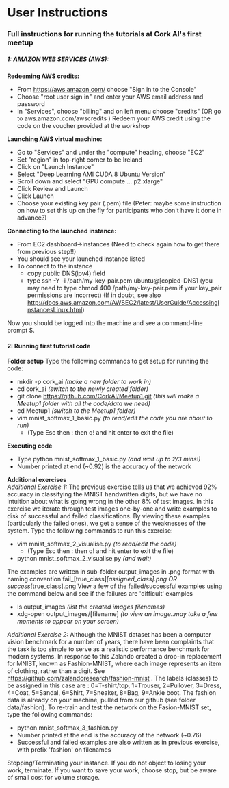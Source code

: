 # User Instructions 

### Full instructions for running the tutorials at Cork AI's first meetup

##### 1: AMAZON WEB SERVICES (AWS):  
**Redeeming AWS credits:**  
 - From https://aws.amazon.com/ choose "Sign in to the Console"
 - Choose "root user sign in" and enter your AWS email address and password
 - In "Services", choose "billing" and on left menu choose "credits"  (OR go to aws.amazon.com/awscredits )
Redeem your AWS credit using the code on the voucher provided at the workshop

**Launching AWS virtual machine:**
 - Go to "Services" and under the "compute" heading, choose "EC2"
 - Set "region" in top-right corner to be Ireland
 - Click on "Launch Instance"
 - Select "Deep Learning AMI CUDA 8 Ubuntu Version"
 - Scroll down and select "GPU compute ... p2.xlarge"
 - Click Review and Launch
 - Click Launch
 - Choose your existing key pair (.pem) file   (Peter: maybe some instruction on how to set this up on the fly for participants who don't have it done in advance?) 

**Connecting to the launched instance:**
 - From EC2 dashboard->instances  (Need to check again how to get there from previous step!!)
 - You should see your launched instance listed
 - To connect to the instance 
   - copy public DNS(ipv4) field
   - type ssh -Y -i /path/my-key-pair.pem ubuntu@[copied-DNS]
   (you may need to type chmod 400 /path/my-key-pair.pem if your key_pair permissions are incorrect) 
(If in doubt, see also http://docs.aws.amazon.com/AWSEC2/latest/UserGuide/AccessingInstancesLinux.html)

Now you should be logged into the machine and see a command-line prompt $.

#### 2: Running first tutorial code
**Folder setup**
 Type the following commands to get setup for running the code:
 - mkdir -p cork_ai   *(make a new folder to work in)*
 - cd cork_ai         *(switch to the newly created folder)*
 - git clone https://github.com/CorkAI/Meetup1.git  *(this will make a Meetup1 folder with all the code/data we need)*
 - cd Meetup1     *(switch to the Meetup1 folder)*
 - vim mnist_softmax_1_basic.py  *(to read/edit the code you are about to run)*
    - (Type Esc then : then q! and hit enter to exit the file)

**Executing code**
 - Type python mnist_softmax_1_basic.py *(and wait up to 2/3 mins!)* 
 - Number printed at end (~0.92) is the accuracy of the network

**Additional exercises**  
*Additional Exercise 1:* The previous exercise tells us that we achieved 92% accuracy in classifying the MNIST handwritten digits, but we have no intuition about what is going wrong in the other 8% of test images.   In this exercise we iterate through test images one-by-one and write examples to disk of successful and failed classifications.  By viewing these examples (particularly the failed ones), we get a sense of the weaknesses of the system.
Type the following commands to run this exercise:
 - vim mnist_softmax_2_visualise.py *(to read/edit the code)*
   - (Type Esc then : then q! and hit enter to exit the file)
 - python mnist_softmax_2_visualise.py  *(and wait)*

The examples are written in sub-folder output_images in .png format with naming convention fail_[true_class]_[assigned_class].png OR success_[true_class].png
View a few of the failed/successful examples using the command below and see if the failures are 'difficult' examples
 - ls output_images *(list the created images filenames)*
 - xdg-open output_images/[filename] *(to view an image..may take a few moments to appear on your screen)*
 
*Additional Exercise 2:* Although the MNIST dataset has been a computer vision benchmark for a number of years, there have been complaints that the task is too simple to serve as a realistic performance benchmark for modern systems. In response to this Zalando created a drop-in replacement for MNIST, known as Fashion-MNIST, where each image represents an item of clothing, rather than a digit.  See https://github.com/zalandoresearch/fashion-mnist  .  The labels (classes) to be assigned in this case are : 0=T-shirt/top, 1=Trouser, 2=Pullover, 3=Dress, 4=Coat, 5=Sandal, 6=Shirt, 7=Sneaker, 8=Bag, 9=Ankle boot.   The fashion data is already on your machine, pulled from our github (see folder data/fashion).  To re-train and test the network on the Fasion-MNIST set, type the following commands:
 - python mnist_softmax_3_fashion.py
 - Number printed at the end is the accuracy of the network (~0.76)
 - Successful and failed examples are also written as in previous exercise, with prefix 'fashion' on filenames


Stopping/Terminating your instance.
If you do not object to losing your work, terminate.
If you want to save your work, choose stop, but be aware of small cost for volume storage.

